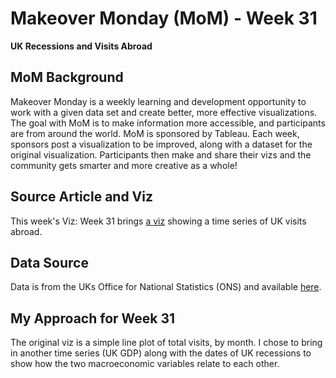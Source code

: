 # Makeover Monday (MoM) - Week 31
**UK Recessions and Visits Abroad**

## MoM Background
Makeover Monday is a weekly learning and development opportunity to work with a given data set and create better, more effective visualizations.  The goal with MoM is to make information more accessible, and participants are from around the world.  MoM is sponsored by Tableau.  Each week, sponsors post a visualization to be improved, along with a dataset for the original visualization.  Participants then make and share their vizs and the community gets smarter and more creative as a whole!

## Source Article and Viz
This week's Viz: Week 31 brings [a viz](https://data.world/makeovermonday/2020w31-uk-visits-abroad) showing a time series of UK visits abroad.

## Data Source
Data is from the UKs Office for National Statistics (ONS) and available [here](https://www.ons.gov.uk/peoplepopulationandcommunity/leisureandtourism/timeseries/gmax/ott).

## My Approach for Week 31
The original viz is a simple line plot of total visits, by month.  I chose to bring in another time series (UK GDP) along with the dates of UK recessions to show how the two macroeconomic variables relate to each other.
